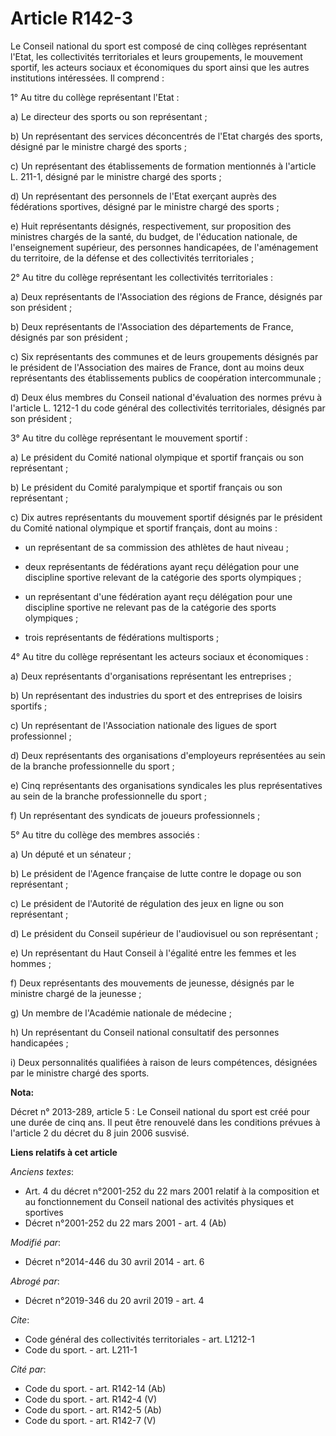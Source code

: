 # Article R142-3

Le Conseil national du sport est composé de cinq collèges représentant l'Etat, les collectivités territoriales et leurs
groupements, le mouvement sportif, les acteurs sociaux et économiques du sport ainsi que les autres institutions intéressées.
Il comprend : 

1° Au titre du collège représentant l'Etat : 

a) Le directeur des sports ou son représentant ; 

b) Un représentant des services déconcentrés de l'Etat chargés des sports, désigné par le ministre chargé des sports ; 

c) Un représentant des établissements de formation mentionnés à l'article L. 211-1, désigné par le ministre chargé des
sports ; 

d) Un représentant des personnels de l'Etat exerçant auprès des fédérations sportives, désigné par le ministre chargé des
sports ; 

e) Huit représentants désignés, respectivement, sur proposition des ministres chargés de la santé, du budget, de l'éducation
nationale, de l'enseignement supérieur, des personnes handicapées, de l'aménagement du territoire, de la défense et des
collectivités territoriales ; 

2° Au titre du collège représentant les collectivités territoriales : 

a) Deux représentants de l'Association des régions de France, désignés par son président ; 

b) Deux représentants de l'Association des départements de France, désignés par son président ; 

c) Six représentants des communes et de leurs groupements désignés par le président de l'Association des maires de France,
dont au moins deux représentants des établissements publics de coopération intercommunale ; 

d) Deux élus membres du Conseil national d'évaluation des normes prévu à l'article L. 1212-1 du code général des
collectivités territoriales, désignés par son président ; 

3° Au titre du collège représentant le mouvement sportif : 

a) Le président du Comité national olympique et sportif français ou son représentant ; 

b) Le président du Comité paralympique et sportif français ou son représentant ; 

c) Dix autres représentants du mouvement sportif désignés par le président du Comité national olympique et sportif français,
dont au moins :

- un représentant de sa commission des athlètes de haut niveau ;

- deux représentants de fédérations ayant reçu délégation pour une discipline sportive relevant de la catégorie des sports
olympiques ;

- un représentant d'une fédération ayant reçu délégation pour une discipline sportive ne relevant pas de la catégorie des
sports olympiques ;

- trois représentants de fédérations multisports ; 

4° Au titre du collège représentant les acteurs sociaux et économiques : 

a) Deux représentants d'organisations représentant les entreprises ; 

b) Un représentant des industries du sport et des entreprises de loisirs sportifs ; 

c) Un représentant de l'Association nationale des ligues de sport professionnel ; 

d) Deux représentants des organisations d'employeurs représentées au sein de la branche professionnelle du sport ; 

e) Cinq représentants des organisations syndicales les plus représentatives au sein de la branche professionnelle du sport ; 

f) Un représentant des syndicats de joueurs professionnels ; 

5° Au titre du collège des membres associés : 

a) Un député et un sénateur ; 

b) Le président de l'Agence française de lutte contre le dopage ou son représentant ; 

c) Le président de l'Autorité de régulation des jeux en ligne ou son représentant ; 

d) Le président du Conseil supérieur de l'audiovisuel ou son représentant ; 

e) Un représentant du Haut Conseil à l'égalité entre les femmes et les hommes ; 

f) Deux représentants des mouvements de jeunesse, désignés par le ministre chargé de la jeunesse ; 

g) Un membre de l'Académie nationale de médecine ; 

h) Un représentant du Conseil national consultatif des personnes handicapées ; 

i) Deux personnalités qualifiées à raison de leurs compétences, désignées par le ministre chargé des sports.

**Nota:**

Décret n° 2013-289, article 5 : Le Conseil national du sport est créé pour une durée de cinq ans. Il peut être renouvelé dans
les conditions prévues à l'article 2 du décret du 8 juin 2006 susvisé.

**Liens relatifs à cet article**

_Anciens textes_:

  - Art. 4 du décret n°2001-252 du 22 mars 2001 relatif à la composition et au fonctionnement du Conseil national des activités physiques et sportives
  - Décret n°2001-252 du 22 mars 2001 - art. 4 (Ab)

_Modifié par_:

  - Décret n°2014-446 du 30 avril 2014 - art. 6

_Abrogé par_:

  - Décret n°2019-346 du 20 avril 2019 - art. 4

_Cite_:

  - Code général des collectivités territoriales - art. L1212-1
  - Code du sport. - art. L211-1

_Cité par_:

  - Code du sport. - art. R142-14 (Ab)
  - Code du sport. - art. R142-4 (V)
  - Code du sport. - art. R142-5 (Ab)
  - Code du sport. - art. R142-7 (V)
